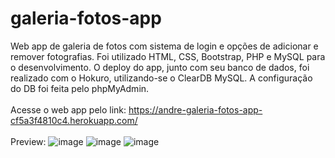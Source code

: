 # galeria-fotos-app

Web app de galeria de fotos com sistema de login e opções de adicionar e remover fotografias. Foi utilizado HTML, CSS, Bootstrap, PHP e MySQL para o desenvolvimento. O deploy do app, junto com seu banco de dados, foi realizado com o Hokuro, utilizando-se o ClearDB MySQL. A configuração do DB foi feita pelo phpMyAdmin.
<br><br>
Acesse o web app pelo link: https://andre-galeria-fotos-app-cf5a3f4810c4.herokuapp.com/
<br><br>
Preview:
![image](https://github.com/otaldoandre/galeria-fotos-app/assets/67601521/74fab4e7-b925-44fe-88d2-9d71c6b3c73e)
![image](https://github.com/otaldoandre/galeria-fotos-app/assets/67601521/6f6931dc-9699-4e17-b58b-bb70dbfdeda0)
![image](https://github.com/otaldoandre/galeria-fotos-app/assets/67601521/2fe09ca8-66c6-4d6c-b0a3-38a5b726a6d4)



